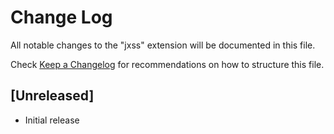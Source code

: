 # Change Log

All notable changes to the "jxss" extension will be documented in this file.

Check [Keep a Changelog](http://keepachangelog.com/) for recommendations on how to structure this file.

## [Unreleased]

- Initial release